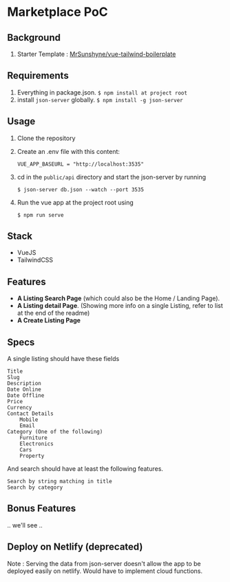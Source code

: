 # Marketplace PoC

## Background

1. Starter Template : [MrSunshyne/vue-tailwind-boilerplate](https://github.com/mrsunshyne/vue-tailwind-boilerplate)

## Requirements

1. Everything in package.json. `$ npm install at project root`
2. install `json-server` globally. `$ npm install -g json-server`

## Usage

1. Clone the repository
2. Create an .env file with this content:

   `VUE_APP_BASEURL = "http://localhost:3535"`

3. cd in the `public/api` directory and start the json-server by running

   `$ json-server db.json --watch --port 3535`

4. Run the vue app at the project root using

   `$ npm run serve`

## Stack

- VueJS
- TailwindCSS

## Features

- **A Listing Search Page**
  (which could also be the Home / Landing Page).
- **A Listing detail Page**.
  (Showing more info on a single Listing, refer to list at the end of the readme)
- **A Create Listing Page**

## Specs

A single listing should have these fields

    Title
    Slug
    Description
    Date Online
    Date Offline
    Price
    Currency
    Contact Details
        Mobile
        Email
    Category (One of the following)
        Furniture
        Electronics
        Cars
        Property

And search should have at least the following features.

    Search by string matching in title
    Search by category

## Bonus Features

.. we'll see ..

## Deploy on Netlify (deprecated)

Note : Serving the data from json-server doesn't allow the app to be deployed easily on netlify.
Would have to implement cloud functions.

<!-- # [View Site ](https://marketplace-poc.netlify.app) -->

